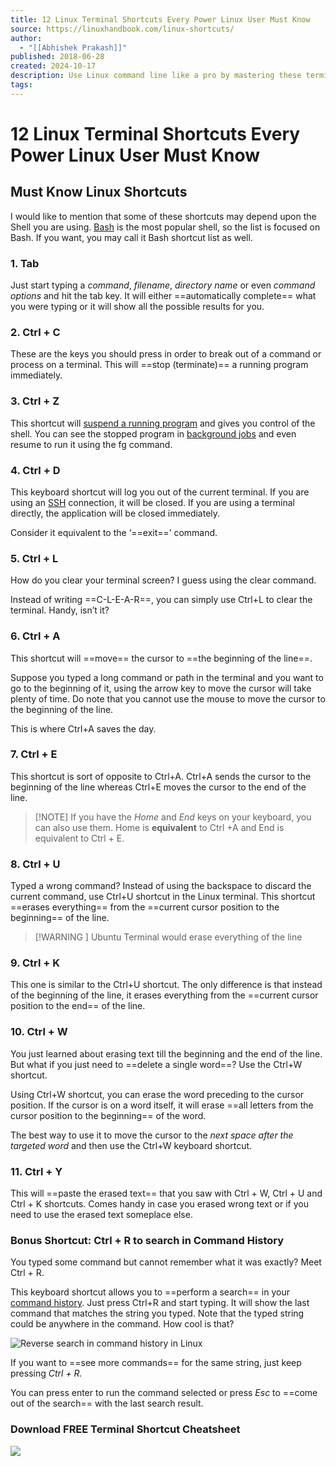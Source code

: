 ```yaml
---
title: 12 Linux Terminal Shortcuts Every Power Linux User Must Know
source: https://linuxhandbook.com/linux-shortcuts/
author:
  - "[[Abhishek Prakash]]"
published: 2018-06-28
created: 2024-10-17
description: Use Linux command line like a pro by mastering these terminal shortcuts and increase your productivity. Includes a free downloadable cheatsheet.
tags:
---
```


# 12 Linux Terminal Shortcuts Every Power Linux User Must Know

## Must Know Linux Shortcuts

I would like to mention that some of these shortcuts may depend upon the Shell you are using. [Bash](https://www.gnu.org/software/bash/manual/html_node/What-is-Bash_003f.html) is the most popular shell, so the list is focused on Bash. If you want, you may call it Bash shortcut list as well.

### 1\. Tab

Just start typing a _command_, _filename_, _directory name_ or even _command options_ and hit the tab key. It will either ==automatically complete== what you were typing or it will show all the possible results for you.

### 2\. Ctrl + C

These are the keys you should press in order to break out of a command or process on a terminal. This will ==stop (terminate)== a running program immediately.

### 3\. Ctrl + Z

This shortcut will [suspend a running program](https://linuxhandbook.com/suspend-resume-process/) and gives you control of the shell. You can see the stopped program in [background jobs](https://linuxhandbook.com/run-process-background/) and even resume to run it using the fg command.

### 4\. Ctrl + D

This keyboard shortcut will log you out of the current terminal. If you are using an [SSH](https://www.ssh.com/ssh/protocol/) connection, it will be closed. If you are using a terminal directly, the application will be closed immediately.

Consider it equivalent to the ‘==exit==’ command.

### 5\. Ctrl + L

How do you clear your terminal screen? I guess using the clear command.

Instead of writing ==C-L-E-A-R==, you can simply use Ctrl+L to clear the terminal. Handy, isn’t it?

### 6\. Ctrl + A

This shortcut will ==move== the cursor to ==the beginning of the line==.

Suppose you typed a long command or path in the terminal and you want to go to the beginning of it, using the arrow key to move the cursor will take plenty of time. Do note that you cannot use the mouse to move the cursor to the beginning of the line.

This is where Ctrl+A saves the day.

### 7\. Ctrl + E

This shortcut is sort of opposite to Ctrl+A. Ctrl+A sends the cursor to the beginning of the line whereas Ctrl+E moves the cursor to the end of the line.

> [!NOTE] If you have the _Home_ and _End_ keys on your keyboard, you can also use them. Home is __equivalent__ to Ctrl +A and End is equivalent to Ctrl + E.

### 8\. Ctrl + U

Typed a wrong command? Instead of using the backspace to discard the current command, use Ctrl+U shortcut in the Linux terminal. This shortcut ==erases everything== from the ==current cursor position to the beginning== of the line.

> [!WARNING ] Ubuntu Terminal would erase everything of the line

### 9\. Ctrl + K

This one is similar to the Ctrl+U shortcut. The only difference is that instead of the beginning of the line, it erases everything from the ==current cursor position to the end== of the line.

### 10\. Ctrl + W

You just learned about erasing text till the beginning and the end of the line. But what if you just need to ==delete a single word==? Use the Ctrl+W shortcut.

Using Ctrl+W shortcut, you can erase the word preceding to the cursor position. If the cursor is on a word itself, it will erase ==all letters from the cursor position to the beginning== of the word.

The best way to use it to move the cursor to the _next space after the targeted word_ and then use the Ctrl+W keyboard shortcut.

### 11\. Ctrl + Y

This will ==paste the erased text== that you saw with Ctrl + W, Ctrl + U and Ctrl + K shortcuts. Comes handy in case you erased wrong text or if you need to use the erased text someplace else.

### Bonus Shortcut: Ctrl + R to search in Command History

You typed some command but cannot remember what it was exactly? Meet Ctrl + R.

This keyboard shortcut allows you to ==perform a search== in your [command history](https://linuxhandbook.com/history-command/). Just press Ctrl+R and start typing. It will show the last command that matches the string you typed. Note that the typed string could be anywhere in the command. How cool is that?

![Reverse search in command history in Linux](https://linuxhandbook.com/content/images/2021/08/reverse-search-linux.png)

If you want to ==see more commands== for the same string, just keep pressing _Ctrl + R._

You can press enter to run the command selected or press _Esc_ to ==come out of the search== with the last search result.

### Download FREE Terminal Shortcut Cheatsheet

![](https://linuxhandbook.com/content/images/2022/04/lhb-terminal-shortcut-cheatsheet-1.webp)

